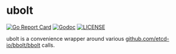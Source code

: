 # ubolt

[![Go Report Card](https://goreportcard.com/badge/gitlab.com/andrewheberle/ubolt?style=flat-square)](https://goreportcard.com/report/gitlab.com/andrewheberle/ubolt)
[![Godoc](http://img.shields.io/badge/go-documentation-blue.svg?style=flat-square)](https://godoc.org/gitlab.com/andrewheberle/ubolt)
[![LICENSE](https://img.shields.io/gitlab.com/andrewheberle/ubolt.svg?style=flat-square)](https://gitlab.com/andrewheberle/ubolt/blob/master/LICENSE)

ubolt is a convenience wrapper around various [github.com/etcd-io/bbolt/bbolt](https://github.com/etcd-io/bbolt) calls.
